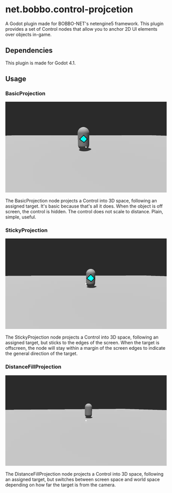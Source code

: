 # net.bobbo.control-projcetion

A Godot plugin made for BOBBO-NET's netengine5 framework.
This plugin provides a set of Control nodes that allow you to anchor 2D UI elements over objects in-game.

## Dependencies

This plugin is made for Godot 4.1.

## Usage

### BasicProjection

![A video example of how the BasicProjection node functions](docs/basic_example.webp)

The BasicProjection node projects a Control into 3D space, following an assigned target. It's basic because that's all it does. When the object is off screen, the control is hidden. The control does not scale to distance. Plain, simple, useful.

### StickyProjection

![A video example of how the StickyProjection node functions](./docs/sticky_example.webp)

The StickyProjection node projects a Control into 3D space, following an assigned target, but sticks to the edges of the screen. When the target is offscreen, the node will stay within a margin of the screen edges to indicate the general direction of the target.

### DistanceFillProjection

![A video example of how the DistanceFillProjection node functions](docs/distance_fill_example.webp)

The DistanceFillProjection node projects a Control into 3D space, following an assigned target, but switches between screen space and world space depending on how far the target is from the camera.
